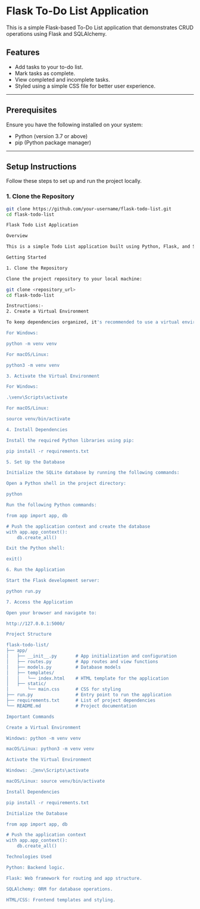 # Flask To-Do List Application

This is a simple Flask-based To-Do List application that demonstrates CRUD operations using Flask and SQLAlchemy.

## Features

- Add tasks to your to-do list.
- Mark tasks as complete.
- View completed and incomplete tasks.
- Styled using a simple CSS file for better user experience.

---

## Prerequisites

Ensure you have the following installed on your system:

- Python (version 3.7 or above)
- pip (Python package manager)

---

## Setup Instructions

Follow these steps to set up and run the project locally.

### 1. Clone the Repository

```bash
git clone https://github.com/your-username/flask-todo-list.git
cd flask-todo-list

Flask Todo List Application

Overview

This is a simple Todo List application built using Python, Flask, and SQLite. The application allows users to create, view, and manage their todo items through a web interface.

Getting Started

1. Clone the Repository

Clone the project repository to your local machine:

git clone <repository_url>
cd flask-todo-list

Instructions:-
2. Create a Virtual Environment

To keep dependencies organized, it's recommended to use a virtual environment.

For Windows:

python -m venv venv

For macOS/Linux:

python3 -m venv venv

3. Activate the Virtual Environment

For Windows:

.\venv\Scripts\activate

For macOS/Linux:

source venv/bin/activate

4. Install Dependencies

Install the required Python libraries using pip:

pip install -r requirements.txt

5. Set Up the Database

Initialize the SQLite database by running the following commands:

Open a Python shell in the project directory:

python

Run the following Python commands:

from app import app, db

# Push the application context and create the database
with app.app_context():
    db.create_all()

Exit the Python shell:

exit()

6. Run the Application

Start the Flask development server:

python run.py

7. Access the Application

Open your browser and navigate to:

http://127.0.0.1:5000/

Project Structure

flask-todo-list/
├── app/
│   ├── __init__.py       # App initialization and configuration
│   ├── routes.py         # App routes and view functions
│   ├── models.py         # Database models
│   ├── templates/
│   │   └── index.html    # HTML template for the application
│   ├── static/
│       └── main.css      # CSS for styling
├── run.py                # Entry point to run the application
├── requirements.txt      # List of project dependencies
└── README.md             # Project documentation

Important Commands

Create a Virtual Environment

Windows: python -m venv venv

macOS/Linux: python3 -m venv venv

Activate the Virtual Environment

Windows: .env\Scripts\activate

macOS/Linux: source venv/bin/activate

Install Dependencies

pip install -r requirements.txt

Initialize the Database

from app import app, db

# Push the application context
with app.app_context():
    db.create_all()

Technologies Used

Python: Backend logic.

Flask: Web framework for routing and app structure.

SQLAlchemy: ORM for database operations.

HTML/CSS: Frontend templates and styling.

